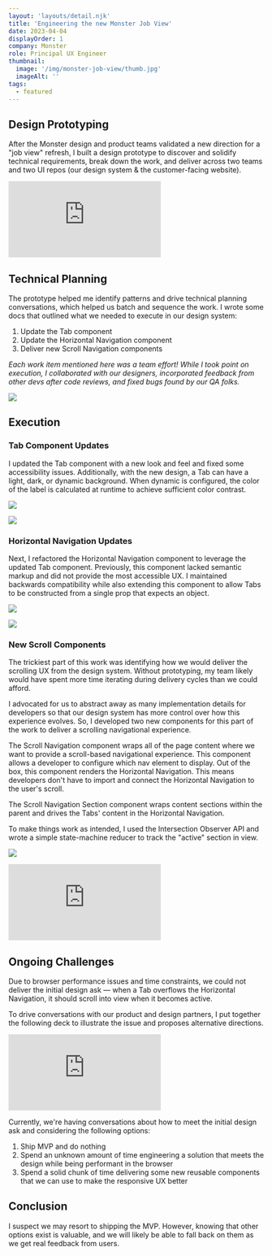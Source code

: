 ```yaml
---
layout: 'layouts/detail.njk'
title: 'Engineering the new Monster Job View'
date: 2023-04-04
displayOrder: 1
company: Monster
role: Principal UX Engineer
thumbnail:
  image: '/img/monster-job-view/thumb.jpg'
  imageAlt: ''
tags:
  - featured
---
```


## Design Prototyping

After the Monster design and product teams validated a new direction for a "job view" refresh, I built a design prototype to discover and solidify technical requirements, break down the work, and deliver across two teams and two UI repos (our design system & the customer-facing website).

<div class="video-wrapper"><iframe style="aspect-ratio: 3508 / 1870" src="https://player.vimeo.com/video/814942505" frameborder="0" allow="autoplay; fullscreen; picture-in-picture" allowfullscreen  title="job-view-scroll-proto.mov"></iframe></div>

## Technical Planning

The prototype helped me identify patterns and drive technical planning conversations, which helped us batch and sequence the work. I wrote some docs that outlined what we needed to execute in our design system:

1. Update the Tab component
2. Update the Horizontal Navigation component
3. Deliver new Scroll Navigation components

_Each work item mentioned here was a team effort! While I took point on execution, I collaborated with our designers, incorporated feedback from other devs after code reviews, and fixed bugs found by our QA folks._

![](/img/monster-job-view/01.jpg)

## Execution

### Tab Component Updates

I updated the Tab component with a new look and feel and fixed some accessibility issues. Additionally, with the new design, a Tab can have a light, dark, or dynamic background. When dynamic is configured, the color of the label is calculated at runtime to achieve sufficient color contrast.

![](/img/monster-job-view/02.jpg)

![](/img/monster-job-view/03.jpg)

### Horizontal Navigation Updates

Next, I refactored the Horizontal Navigation component to leverage the updated Tab component. Previously, this component lacked semantic markup and did not provide the most accessible UX. I maintained backwards compatibility while also extending this component to allow Tabs to be constructed from a single prop that expects an object.

![](/img/monster-job-view/04.jpg)

![](/img/monster-job-view/05.jpg)

### New Scroll Components

The trickiest part of this work was identifying how we would deliver the scrolling UX from the design system. Without prototyping, my team likely would have spent more time iterating during delivery cycles than we could afford.

I advocated for us to abstract away as many implementation details for developers so that our design system has more control over how this experience evolves. So, I developed two new components for this part of the work to deliver a scrolling navigational experience.

The Scroll Navigation component wraps all of the page content where we want to provide a scroll-based navigational experience. This component allows a developer to configure which nav element to display. Out of the box, this component renders the Horizontal Navigation. This means developers don't have to import and connect the Horizontal Navigation to the user's scroll.

The Scroll Navigation Section component wraps content sections within the parent and drives the Tabs' content in the Horizontal Navigation.

To make things work as intended, I used the Intersection Observer API and wrote a simple state-machine reducer to track the "active" section in view.

![](/img/monster-job-view/06.jpg)

<div class="video-wrapper">
<iframe style="aspect-ratio: 2638 / 1720" src="https://player.vimeo.com/video/814932791?h=37f3a79843" frameborder="0" allow="autoplay; fullscreen; picture-in-picture" allowfullscreen style="position:absolute;top:0;left:0;width:100%;height:100%;" title="scroll-nav"></iframe>
</div>

## Ongoing Challenges

Due to browser performance issues and time constraints, we could not deliver the initial design ask — when a Tab overflows the Horizontal Navigation, it should scroll into view when it becomes active.

To drive conversations with our product and design partners, I put together the following deck to illustrate the issue and proposes alternative directions.

<div class="video-wrapper">
<iframe style="aspect-ratio: 3584 / 2240" src="https://player.vimeo.com/video/814932758?h=6c3c63fe02" frameborder="0" allow="autoplay; fullscreen; picture-in-picture" allowfullscreen style="position:absolute;top:0;left:0;width:100%;height:100%;" title="horizontal-nav-overflow-issue"></iframe>
</div>

Currently, we're having conversations about how to meet the initial design ask and considering the following options:

1. Ship MVP and do nothing
2. Spend an unknown amount of time engineering a solution that meets the design while being performant in the browser
3. Spend a solid chunk of time delivering some new reusable components that we can use to make the responsive UX better

## Conclusion

I suspect we may resort to shipping the MVP. However, knowing that other options exist is valuable, and we will likely be able to fall back on them as we get real feedback from users.
